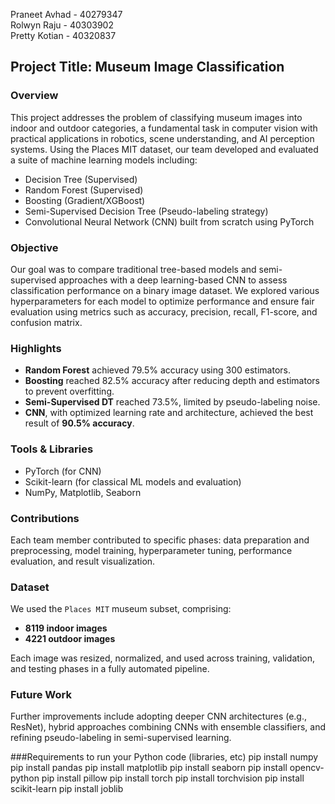 Praneet Avhad - 40279347  
Rolwyn Raju - 40303902  
Pretty Kotian - 40320837



## Project Title: Museum Image Classification

### Overview
This project addresses the problem of classifying museum images into indoor and outdoor categories, a fundamental task in computer vision with practical applications in robotics, scene understanding, and AI perception systems. Using the Places MIT dataset, our team developed and evaluated a suite of machine learning models including:

- Decision Tree (Supervised)
- Random Forest (Supervised)
- Boosting (Gradient/XGBoost)
- Semi-Supervised Decision Tree (Pseudo-labeling strategy)
- Convolutional Neural Network (CNN) built from scratch using PyTorch

### Objective
Our goal was to compare traditional tree-based models and semi-supervised approaches with a deep learning-based CNN to assess classification performance on a binary image dataset. We explored various hyperparameters for each model to optimize performance and ensure fair evaluation using metrics such as accuracy, precision, recall, F1-score, and confusion matrix.

### Highlights
- **Random Forest** achieved 79.5% accuracy using 300 estimators.
- **Boosting** reached 82.5% accuracy after reducing depth and estimators to prevent overfitting.
- **Semi-Supervised DT** reached 73.5%, limited by pseudo-labeling noise.
- **CNN**, with optimized learning rate and architecture, achieved the best result of **90.5% accuracy**.

### Tools & Libraries
- PyTorch (for CNN)
- Scikit-learn (for classical ML models and evaluation)
- NumPy, Matplotlib, Seaborn

### Contributions
Each team member contributed to specific phases: data preparation and preprocessing, model training, hyperparameter tuning, performance evaluation, and result visualization.

### Dataset
We used the `Places MIT` museum subset, comprising:
- **8119 indoor images**
- **4221 outdoor images**

Each image was resized, normalized, and used across training, validation, and testing phases in a fully automated pipeline.

### Future Work
Further improvements include adopting deeper CNN architectures (e.g., ResNet), hybrid approaches combining CNNs with ensemble classifiers, and refining pseudo-labeling in semi-supervised learning.

###Requirements to run your Python code (libraries, etc)
pip install numpy
pip install pandas
pip install matplotlib
pip install seaborn
pip install opencv-python
pip install pillow
pip install torch
pip install torchvision
pip install scikit-learn
pip install joblib

